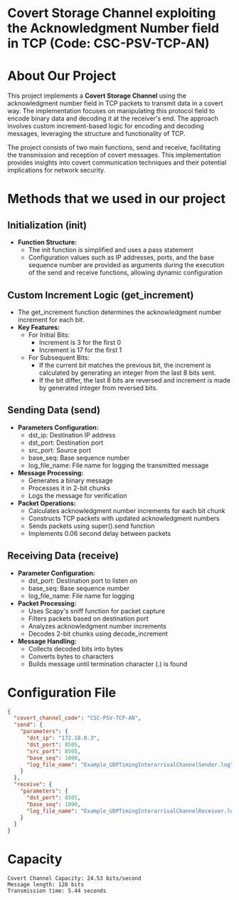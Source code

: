 # Covert Storage Channel exploiting the Acknowledgment Number field in TCP (Code: CSC-PSV-TCP-AN)

# About Our Project
This project implements a **Covert Storage Channel** using the acknowledgment number field in TCP packets to transmit data in a covert way. The implementation focuses on manipulating this protocol field to encode binary data and decoding it at the receiver's end. The approach involves custom increment-based logic for encoding and decoding messages, leveraging the structure and functionality of TCP.

The project consists of two main functions, send and receive, facilitating the transmission and reception of covert messages. This implementation provides insights into covert communication techniques and their potential implications for network security.

# Methods that we used in our project

## Initialization (__init__)
* **Function Structure:**
    * The init function is simplified and uses a pass statement
    * Configuration values such as IP addresses, ports, and the base sequence number are provided as arguments during the execution of the send and receive functions, allowing dynamic configuration

## Custom Increment Logic (get_increment)
* The get_increment function determines the acknowledgment number increment for each bit.
* **Key Features:**
    * For Initial Bits:
        * Increment is 3 for the first 0
        * Increment is 17 for the first 1
    * For Subsequent Bits:
        * If the current bit matches the previous bit, the increment is calculated by generating an integer from the last 8 bits sent.
        * If the bit differ, the last 8 bits are reversed and increment is made by generated integer from reversed bits.

## Sending Data (send)
* **Parameters Configuration:**
    * dst_ip: Destination IP address
    * dst_port: Destination port
    * src_port: Source port
    * base_seq: Base sequence number
    * log_file_name: File name for logging the transmitted message
* **Message Processing:**
    * Generates a binary message
    * Processes it in 2-bit chunks
    * Logs the message for verification
* **Packet Operations:**
    * Calculates acknowledgment number increments for each bit chunk
    * Constructs TCP packets with updated acknowledgment numbers
    * Sends packets using super().send function
    * Implements 0.06 second delay between packets

## Receiving Data (receive)
* **Parameter Configuration:**
    * dst_port: Destination port to listen on
    * base_seq: Base sequence number
    * log_file_name: File name for logging
* **Packet Processing:**
    * Uses Scapy's sniff function for packet capture
    * Filters packets based on destination port
    * Analyzes acknowledgment number increments
    * Decodes 2-bit chunks using decode_increment
* **Message Handling:**
    * Collects decoded bits into bytes
    * Converts bytes to characters
    * Builds message until termination character (.) is found

# Configuration File
```json
{
  "covert_channel_code": "CSC-PSV-TCP-AN",
  "send": {
    "parameters": {
      "dst_ip": "172.18.0.3",
      "dst_port": 8505,
      "src_port": 8505,
      "base_seq": 1000,
      "log_file_name": "Example_UDPTimingInterarrivalChannelSender.log"
    }
  },
  "receive": {
    "parameters": {
      "dst_port": 8505,
      "base_seq": 1000,
      "log_file_name": "Example_UDPTimingInterarrivalChannelReceiver.log"
    }
  }
}
```
# Capacity 
```
Covert Channel Capacity: 24.53 bits/second
Message length: 128 bits
Transmission time: 5.44 seconds

```